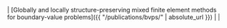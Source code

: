 | [Globally and locally structure-preserving mixed finite element methods for boundary-value problems]({{ "/publications/bvps/" | absolute_url }}) | |